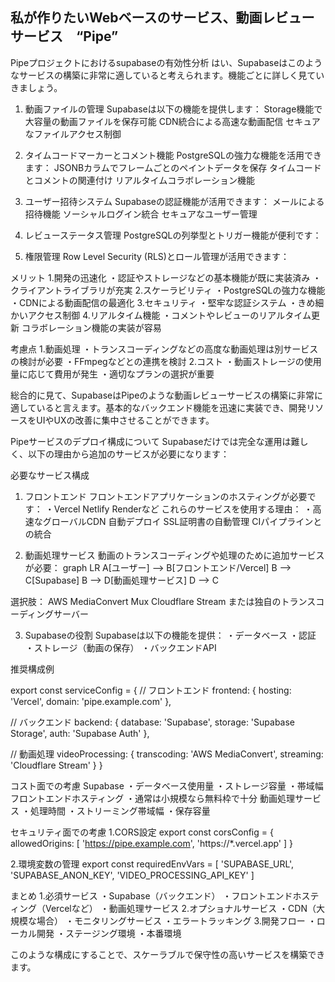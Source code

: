 ## 私が作りたいWebベースのサービス、動画レビューサービス　“Pipe”

Pipeプロジェクトにおけるsupabaseの有効性分析
はい、Supabaseはこのようなサービスの構築に非常に適していると考えられます。機能ごとに詳しく見ていきましょう。

1. 動画ファイルの管理
Supabaseは以下の機能を提供します：
Storage機能で大容量の動画ファイルを保存可能
CDN統合による高速な動画配信
セキュアなファイルアクセス制御

2. タイムコードマーカーとコメント機能
PostgreSQLの強力な機能を活用できます：
JSONBカラムでフレームごとのペイントデータを保存
タイムコードとコメントの関連付け
リアルタイムコラボレーション機能

3. ユーザー招待システム
Supabaseの認証機能が活用できます：
メールによる招待機能
ソーシャルログイン統合
セキュアなユーザー管理

4. レビューステータス管理
PostgreSQLの列挙型とトリガー機能が便利です：

5. 権限管理
Row Level Security (RLS)とロール管理が活用できます：

メリット
1.開発の迅速化
・認証やストレージなどの基本機能が既に実装済み
・クライアントライブラリが充実
2.スケーラビリティ
・PostgreSQLの強力な機能
・CDNによる動画配信の最適化
3.セキュリティ
・堅牢な認証システム
・きめ細かいアクセス制御
4.リアルタイム機能
・コメントやレビューのリアルタイム更新
コラボレーション機能の実装が容易

考慮点
1.動画処理
・トランスコーディングなどの高度な動画処理は別サービスの検討が必要
・FFmpegなどとの連携を検討
2.コスト
・動画ストレージの使用量に応じて費用が発生
・適切なプランの選択が重要

総合的に見て、SupabaseはPipeのような動画レビューサービスの構築に非常に適していると言えます。基本的なバックエンド機能を迅速に実装でき、開発リソースをUIやUXの改善に集中させることができます。


Pipeサービスのデプロイ構成について
Supabaseだけでは完全な運用は難しく、以下の理由から追加のサービスが必要になります：

必要なサービス構成
1. フロントエンド
フロントエンドアプリケーションのホスティングが必要です：
・Vercel
Netlify
Renderなど
これらのサービスを使用する理由：
・高速なグローバルCDN
自動デプロイ
SSL証明書の自動管理
CIパイプラインとの統合

2. 動画処理サービス
動画のトランスコーディングや処理のために追加サービスが必要：
graph LR
    A[ユーザー] --> B[フロントエンド/Vercel]
    B --> C[Supabase]
    B --> D[動画処理サービス]
    D --> C

選択肢：
AWS MediaConvert
Mux
Cloudflare Stream
または独自のトランスコーディングサーバー

3. Supabaseの役割
Supabaseは以下の機能を提供：
・データベース
・認証
・ストレージ（動画の保存）
・バックエンドAPI

推奨構成例

export const serviceConfig = {
  // フロントエンド
  frontend: {
    hosting: 'Vercel',
    domain: 'pipe.example.com'
  },
  
  // バックエンド
  backend: {
    database: 'Supabase',
    storage: 'Supabase Storage',
    auth: 'Supabase Auth'
  },
  
  // 動画処理
  videoProcessing: {
    transcoding: 'AWS MediaConvert',
    streaming: 'Cloudflare Stream'
  }
}

コスト面での考慮
Supabase
・データベース使用量
・ストレージ容量
・帯域幅
フロントエンドホスティング
・通常は小規模なら無料枠で十分
動画処理サービス
・処理時間
・ストリーミング帯域幅
・保存容量

セキュリティ面での考慮
1.CORS設定
export const corsConfig = {
  allowedOrigins: [
    'https://pipe.example.com',
    'https://*.vercel.app'
  ]
}

2.環境変数の管理
export const requiredEnvVars = [
  'SUPABASE_URL',
  'SUPABASE_ANON_KEY',
  'VIDEO_PROCESSING_API_KEY'
]

まとめ
1.必須サービス
・Supabase（バックエンド）
・フロントエンドホスティング（Vercelなど）
・動画処理サービス
2.オプショナルサービス
・CDN（大規模な場合）
・モニタリングサービス
・エラートラッキング
3.開発フロー
・ローカル開発
・ステージング環境
・本番環境

このような構成にすることで、スケーラブルで保守性の高いサービスを構築できます。

